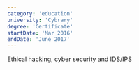 ```yaml
---
category: 'education'
university: 'Cybrary'
degree: 'Certificate'
startDate: 'Mar 2016'
endDate: 'June 2017'
---
```


Ethical hacking, cyber security and IDS/IPS
